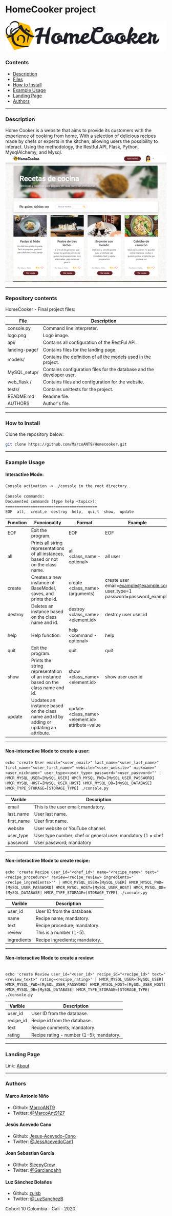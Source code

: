 # HomeCooker project
![](logo.png)

### Contents

* [Description](https://github.com/MarcoANT9/Homecooker#description)
* [Files](https://github.com/MarcoANT9/Homecooker#repository-contents)
* [How to Install](https://github.com/MarcoANT9/Homecooker#how-to-install)
* [Example Usage](https://github.com/MarcoANT9/Homecooker#example-usage)
* [Landing Page](https://github.com/MarcoANT9/Homecooker#landing-page)
* [Authors](https://github.com/MarcoANT9/Homecooker#authors)
---

### Description
Home Cooker is a website that aims to provide its customers with the experience of cooking from home,
With a selection of delicious recipes made by chefs or experts in the kitchen,
allowing users the possibility to interact.
Using the methodology, the Restful API, Flask, Python, MysqlAlchemy, and Mysql.
![](index-chef.png)

---
### Repository contents
HomeCooker - Final project files:

|   **File**   |   **Description**   |
| -------------- | --------------------- |
|console.py | Command line interpreter. |
|logo.png | Logo image. |
|api/ | Contains all configuration of the RestFul API. |
|landing-page/ | Contains files for the landing page. |
|models/ | Contains the definition of all the models used in the project. |
|MySQL_setup/ | Contains configuration files for the database and the developer user. |
|web_flask /| Contains files and configuration for the website. |
|tests/ | Contains unittests for the project. |
|README.md | Readme file. |
|AUTHORS | Author's file. |

---

### How to Install
Clone the repository below:
```bash
git clone https://github.com/MarcoANT9/Homecooker.git
```
---
### Example Usage

#### Interactive Mode:
```
Console activation -> ./console in the root directory.

Console commands:
Documented commands (type help <topic>):
========================================
EOF  all,  creat,e  destroy  help,  qui,t  show,  update
```

| **Function** | **Funcionality** | **Format** | **Example** |
| -------------- | ----------------- | ----------------- | ----------------- |
|EOF | Exit the program. | EOF | EOF 
|all | Prints all string representations of all instances, based or not on the class name. | all <class_name - optional> | all user
|create | Creates a new instance of BaseModel, saves, and prints the id. | create <class_name> (arguments) | create user email=example@example.com user_type=1 password=password_example
|destroy | Deletes an instance based on the class name and id. | destroy <class_name> <element.id> | destroy user user.id
|help | Help function. | help <command - optional> | help
|quit | Exit the program. | quit | quit
|show | Prints the string representation of an instance based on the class name and id. | show <class_name> <element.id> | show user user.id
|update | Updates an instance based on the class name and id by adding or updating an attribute. | update <class_name> <element.id> attribute=value
---

#### Non-interactive Mode to create a user:
```
echo 'create User email="<user_email>" last_name="<user_last_name>" first_name="<user_first_name>" website="<user_website>" nickname="<user_nickname>" user_type=<user_type> password="<user_password>"' | HMCR_MYSQL_USER=[MySQL_USER] HMCR_MYSQL_PWD=[MySQL_USER_PASSWORD] HMCR_MYSQL_HOST=[MySQL_USER_HOST] HMCR_MYSQL_DB=[MySQL_DATABASE] HMCR_TYPE_STORAGE=[STORAGE_TYPE] ./console.py
```

|   **Varible**   |   **Description**   |
| -------------- | --------------------- |
|email | This is the user email; mandatory. |
|last_name | User last name. |
|first_name | User first name. |
|website | User website or YouTube channel. |
|user_type | User type number, chef or general user; mandatory (1 = chef | 0 = common user) |
|password | User password; mandatory |
---

#### Non-interactive Mode to create recipe:
```
echo 'create Recipe user_id="<chef_id>" name="<recipe_name>" text="<recipe_procedure>" review=<recipe_review> ingredients="<recipe_ingredients>"' | HMCR_MYSQL_USER=[MySQL_USER] HMCR_MYSQL_PWD=[MySQL_USER_PASSWORD] HMCR_MYSQL_HOST=[MySQL_USER_HOST] HMCR_MYSQL_DB=[MySQL_DATABASE] HMCR_TYPE_STORAGE=[STORAGE_TYPE] ./console.py
```
|   **Varible**   |   **Description**   |
| -------------- | --------------------- |
|user_id | User ID from the database. |
|name | Recipe name; mandatory. |
|text | Recipe procedure; mandatory. |
|review | This is a number (1-5). |
|ingredients | Recipe ingredients; mandatory. |
---

#### Non-interactive Mode to create a review:
```

echo 'create Review user_id="<user_id>" recipe_id="<recipe_id>" text="<review_text>" rating=<recipe_rating>' | HMCR_MYSQL_USER=[MySQL_USER] HMCR_MYSQL_PWD=[MySQL_USER_PASSWORD] HMCR_MYSQL_HOST=[MySQL_USER_HOST] HMCR_MYSQL_DB=[MySQL_DATABASE] HMCR_TYPE_STORAGE=[STORAGE_TYPE] ./console.py
```

|   **Varible**   |   **Description**   |
| -------------- | --------------------- |
|user_id | User ID from the database. |
|recipe_id | Recipe id from the database. |
|text | Recipe comments; mandatory. |
|rating | Recipe rating - number (1-5); mandatory. |

---
### Landing Page
Link: [About](https://marcoant9.github.io/Homecooker/landingpage/about.html)

---
### Authors
#### Marco Antonio Niño
- Github: [MarcoANT9](https://github.com/MarcoANT9)
- Twitter: [@MarcoAnt9127](https://twitter.com/MarcoAnt9127)

#### Jesús Acevedo Cano
- Github: [Jesus-Acevedo-Cano](https://github.com/Jesus-Acevedo-Cano)
- Twitter: [@JessAcevedoCan1](https://twitter.com/JessAcevedoCan1)

#### Joan Sebastian García
- Github: [SleepyCrow](https://github.com/sleepy-crow)
- Twitter: [@Garcianoahh](https://twitter.com/Garcianoahh)

#### Luz Sánchez Bolaños
- Github: [zulsb](https://github.com/zulsb)
- Twitter: [@LuzSanchezB](https://twitter.com/LuzSanchezB)

Cohort 10
Colombia - Cali - 2020
